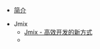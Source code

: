 - [简介](README "世开科技简介")

<!-- - [Hello World](zh-cn/hello-world "the best RAD platform") -->


- Jmix
  - [Jmix - 高效开发的新方式](zh-cn/jmix/jmix-introduction "Jmix - 业务系统高效开发的新方式")
  - 
